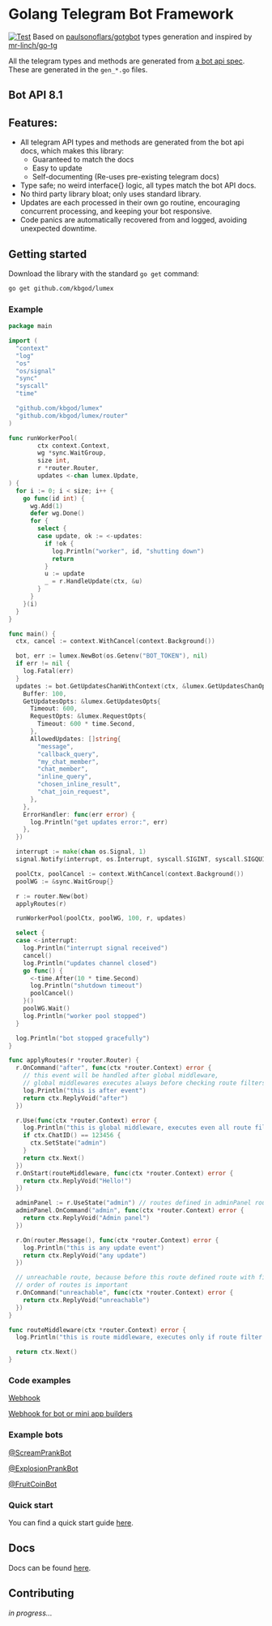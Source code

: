# Golang Telegram Bot Framework
[![Test](https://github.com/kbgod/lumex/actions/workflows/test.yml/badge.svg)](https://github.com/kbgod/lumex/actions/workflows/test.yml)
Based on [paulsonoflars/gotgbot](https://github.com/paulsonoflars/gotgbot) types generation and inspired by [mr-linch/go-tg](https://github.com/mr-linch/go-tg)

All the telegram types and methods are generated from
[a bot api spec](https://github.com/PaulSonOfLars/telegram-bot-api-spec). These are generated in the `gen_*.go` files.

## Bot API 8.1

## Features:

- All telegram API types and methods are generated from the bot api docs, which makes this library:
    - Guaranteed to match the docs
    - Easy to update
    - Self-documenting (Re-uses pre-existing telegram docs)
- Type safe; no weird interface{} logic, all types match the bot API docs.
- No third party library bloat; only uses standard library.
- Updates are each processed in their own go routine, encouraging concurrent processing, and keeping your bot
  responsive.
- Code panics are automatically recovered from and logged, avoiding unexpected downtime.

## Getting started

Download the library with the standard `go get` command:

```bash
go get github.com/kbgod/lumex
```

### Example
```go
package main

import (
  "context"
  "log"
  "os"
  "os/signal"
  "sync"
  "syscall"
  "time"

  "github.com/kbgod/lumex"
  "github.com/kbgod/lumex/router"
)

func runWorkerPool(
        ctx context.Context,
        wg *sync.WaitGroup,
        size int,
        r *router.Router,
        updates <-chan lumex.Update,
) {
  for i := 0; i < size; i++ {
    go func(id int) {
      wg.Add(1)
      defer wg.Done()
      for {
        select {
        case update, ok := <-updates:
          if !ok {
            log.Println("worker", id, "shutting down")
            return
          }
          u := update
          _ = r.HandleUpdate(ctx, &u)
        }
      }
    }(i)
  }
}

func main() {
  ctx, cancel := context.WithCancel(context.Background())

  bot, err := lumex.NewBot(os.Getenv("BOT_TOKEN"), nil)
  if err != nil {
    log.Fatal(err)
  }
  updates := bot.GetUpdatesChanWithContext(ctx, &lumex.GetUpdatesChanOpts{
    Buffer: 100,
    GetUpdatesOpts: &lumex.GetUpdatesOpts{
      Timeout: 600,
      RequestOpts: &lumex.RequestOpts{
        Timeout: 600 * time.Second,
      },
      AllowedUpdates: []string{
        "message",
        "callback_query",
        "my_chat_member",
        "chat_member",
        "inline_query",
        "chosen_inline_result",
        "chat_join_request",
      },
    },
    ErrorHandler: func(err error) {
      log.Println("get updates error:", err)
    },
  })

  interrupt := make(chan os.Signal, 1)
  signal.Notify(interrupt, os.Interrupt, syscall.SIGINT, syscall.SIGQUIT, syscall.SIGTERM)

  poolCtx, poolCancel := context.WithCancel(context.Background())
  poolWG := &sync.WaitGroup{}

  r := router.New(bot)
  applyRoutes(r)

  runWorkerPool(poolCtx, poolWG, 100, r, updates)

  select {
  case <-interrupt:
    log.Println("interrupt signal received")
    cancel()
    log.Println("updates channel closed")
    go func() {
      <-time.After(10 * time.Second)
      log.Println("shutdown timeout")
      poolCancel()
    }()
    poolWG.Wait()
    log.Println("worker pool stopped")
  }

  log.Println("bot stopped gracefully")
}

func applyRoutes(r *router.Router) {
  r.OnCommand("after", func(ctx *router.Context) error {
    // this event will be handled after global middleware,
    // global middlewares executes always before checking route filters
    log.Println("this is after event")
    return ctx.ReplyVoid("after")
  })

  r.Use(func(ctx *router.Context) error {
    log.Println("this is global middleware, executes even all route filters return false")
    if ctx.ChatID() == 123456 {
      ctx.SetState("admin")
    }
    return ctx.Next()
  })
  r.OnStart(routeMiddleware, func(ctx *router.Context) error {
    return ctx.ReplyVoid("Hello!")
  })

  adminPanel := r.UseState("admin") // routes defined in adminPanel router executes only if was called ctx.SetState("admin") in global middleware
  adminPanel.OnCommand("admin", func(ctx *router.Context) error {
    return ctx.ReplyVoid("Admin panel")
  })

  r.On(router.Message(), func(ctx *router.Context) error {
    log.Println("this is any update event")
    return ctx.ReplyVoid("any update")
  })

  // unreachable route, because before this route defined route with filter that handles any message fields
  // order of routes is important
  r.OnCommand("unreachable", func(ctx *router.Context) error {
    return ctx.ReplyVoid("unreachable")
  })
}

func routeMiddleware(ctx *router.Context) error {
  log.Println("this is route middleware, executes only if route filter returns true")

  return ctx.Next()
}
```

### Code examples
[Webhook](/examples/webhook/main.go)

[Webhook for bot or mini app builders](/examples/webhook_many/main.go)


### Example bots

[@ScreamPrankBot](https://t.me/ScreamPrankBot)

[@ExplosionPrankBot](https://t.me/ExplosionPrankBot)

[@FruitCoinBot](https://t.me/FruitCoinBot)


### Quick start

You can find a quick start guide [here](https://github.com/kbgod/tg-bot-layout).

## Docs

Docs can be found [here](https://pkg.go.dev/github.com/kbgod/lumex).

## Contributing

*in progress...*
